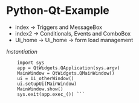 # Python-Qt-Example

- index -> Triggers and MessageBox
- index2 -> Conditionals, Events and ComboBox
- Ui_home -> Ui_home -> form load management

*Instantiation*
``` if __name__ == "__main__":
    import sys
    app = QtWidgets.QApplication(sys.argv)
    MainWindow = QtWidgets.QMainWindow()
    ui = Ui_otherWindow()
    ui.setupUi(MainWindow)
    MainWindow.show()
    sys.exit(app.exec_()) ```
